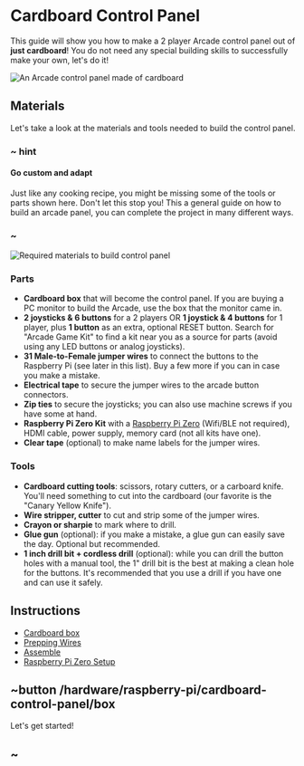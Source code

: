# Cardboard Control Panel

This guide will show you how to make a 2 player Arcade control panel out of **just cardboard**!
You do not need any special building skills to successfully make your own, let's do it!

![An Arcade control panel made of cardboard](/static/hardware/raspberry-pi/cardboard-control-panel/gallery.jpg)

## Materials

Let's take a look at the materials and tools needed to build the control panel.

### ~ hint

#### Go custom and adapt

Just like any cooking recipe, you might be missing some of the tools or parts shown here.
Don't let this stop you! This a general guide on how to build an arcade panel, you can complete the project in 
many different ways.

### ~

![Required materials to build control panel](/static/hardware/raspberry-pi/cardboard-control-panel/materials.jpg)

### Parts

* **Cardboard box** that will become the control panel. If you are buying a PC monitor to build the Arcade,
use the box that the monitor came in.
* **2 joysticks & 6 buttons** for a 2 players OR **1 joystick & 4 buttons** for 1 player, plus **1 button** as an extra, optional RESET button. Search for "Arcade Game Kit" to find a kit near you as a source for parts (avoid using any LED buttons or analog joysticks).
* **31 Male-to-Female jumper wires** to connect the buttons to the Raspberry Pi (see later in this list). Buy a few more if you can in case you make a mistake.
* **Electrical tape** to secure the jumper wires to the arcade button connectors.
* **Zip ties** to secure the joysticks; you can also use machine screws if you have some at hand.
* **Raspberry Pi Zero Kit** with a [Raspberry Pi Zero](https://www.raspberrypi.org/products/raspberry-pi-zero/) (Wifi/BLE not required), HDMI cable, power supply, memory card (not all kits have one).
* **Clear tape** (optional) to make name labels for the jumper wires.

### Tools

* **Cardboard cutting tools**: scissors, rotary cutters, or a carboard knife. You'll need something to cut into the cardboard (our favorite is the "Canary Yellow Knife").
* **Wire stripper, cutter** to cut and strip some of the jumper wires.
* **Crayon or sharpie** to mark where to drill.
* **Glue gun** (optional): if you make a mistake, a glue gun can easily save the day. Optional but recommended.
* **1 inch drill bit + cordless drill** (optional): while you can drill the button holes with a manual tool, the 1" drill bit is the best at making a clean hole for the buttons. It's recommended that you use a drill if you have one and can use it safely.

## Instructions

* [Cardboard box](/hardware/raspberry-pi/cardboard-control-panel/box)
* [Prepping Wires](/hardware/raspberry-pi/cardboard-control-panel/wires)
* [Assemble](/hardware/raspberry-pi/cardboard-control-panel/assemble)
* [Raspberry Pi Zero Setup](/hardware/raspberry-pi/cardboard-control-panel/rpi-setup)

## ~button /hardware/raspberry-pi/cardboard-control-panel/box

Let's get started!

## ~

